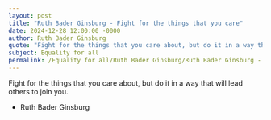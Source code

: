 ```yaml
---
layout: post
title: "Ruth Bader Ginsburg - Fight for the things that you care"
date: 2024-12-28 12:00:00 -0000
author: Ruth Bader Ginsburg
quote: "Fight for the things that you care about, but do it in a way that will lead others to join you."
subject: Equality for all
permalink: /Equality for all/Ruth Bader Ginsburg/Ruth Bader Ginsburg - Fight for the things that you care
---
```


Fight for the things that you care about, but do it in a way that will lead others to join you.

- Ruth Bader Ginsburg
